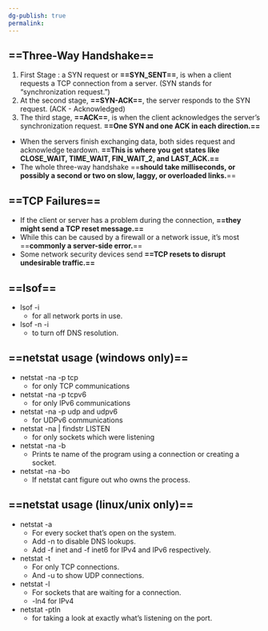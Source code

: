 ```yaml
---
dg-publish: true
permalink:
---
```







## ==Three-Way Handshake==

1. First Stage : a SYN request or **==SYN_SENT==**, is when a client requests a TCP connection from a server. (SYN stands for “synchronization request.”)
2. At the second stage, **==SYN-ACK==**, the server responds to the SYN request. (ACK - Acknowledged)
3. The third stage, **==ACK==**, is when the client acknowledges the server’s synchronization request. **==One SYN and one ACK in each direction.==**

- When the servers finish exchanging data, both sides request and acknowledge teardown. **==This is where you get states like CLOSE_WAIT, TIME_WAIT, FIN_WAIT_2, and LAST_ACK.==**
- The whole three-way handshake ==**should take milliseconds, or possibly a second or two on slow, laggy, or overloaded links.**==

## ==TCP Failures==

- If the client or server has a problem during the connection, **==they might send a TCP reset message.==**
- While this can be caused by a firewall or a network issue, it’s most ==**commonly a server-side error.**==
- Some network security devices send **==TCP resets to disrupt undesirable traffic.==**

## ==lsof==

- lsof -i
    - for all network ports in use.
- lsof -n -i
    - to turn off DNS resolution.

## ==netstat usage (windows only)==

- netstat -na -p tcp
    - for only TCP communications
- netstat -na -p tcpv6
    - for only IPv6 communications
- netstat -na -p udp and udpv6
    - for UDPv6 communications
- netstat -na | findstr LISTEN
    - for only sockets which were listening
- netstat -na -b
    - Prints te name of the program using a connection or creating a socket.
- netstat -na -bo
    - If netstat cant figure out who owns the process.

## ==netstat usage (linux/unix only)==

- netstat -a
    - For every socket that’s open on the system.
    - Add -n to disable DNS lookups.
    - Add -f inet and -f inet6 for IPv4 and IPv6 respectively.
- netstat -t
    - For only TCP connections.
    - And -u to show UDP connections.
- netstat -l
    - For sockets that are waiting for a connection.
    - -ln4 for IPv4
- netstat -ptln
    - for taking a look at exactly what’s listening on the port.